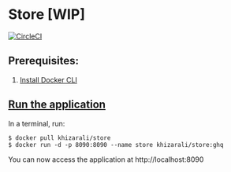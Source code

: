 # Store [WIP]

[![CircleCI](https://circleci.com/gh/khizar-ali/store.svg?style=svg)](https://circleci.com/gh/khizar-ali/store)

## Prerequisites:

1.  [Install Docker CLI](https://docs.docker.com/install/)

## [Run the application](https://hub.docker.com/r/khizarali/store/)

In a terminal, run:

```
$ docker pull khizarali/store
$ docker run -d -p 8090:8090 --name store khizarali/store:ghq
```

You can now access the application at http://localhost:8090
